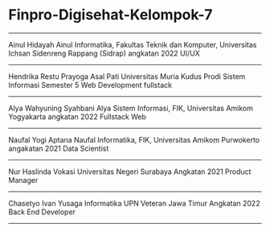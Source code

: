 # Finpro-Digisehat-Kelompok-7

---
Ainul Hidayah
Ainul
Informatika, Fakultas Teknik dan Komputer, Universitas Ichsan Sidenreng Rappang (Sidrap) angkatan 2022
UI/UX

---

Hendrika Restu Prayoga
Asal Pati
Universitas Muria Kudus
Prodi Sistem Informasi Semester 5
Web Development fullstack

---

Alya Wahyuning Syahbani
Alya
Sistem Informasi, FIK, Universitas Amikom Yogyakarta angkatan 2022
Fullstack Web

---

 
 Naufal Yogi Aptana
 Naufal
 Informatika, FIK, Universitas Amikom Purwokerto angakatan 2021
 Data Scientist

---

Nur Haslinda
Vokasi
Universitas Negeri Surabaya
Angkatan 2021
Product Manager

---

Chasetyo Ivan Yusaga
Informatika
UPN Veteran Jawa Timur
Angkatan 2022
Back End Developer

---

